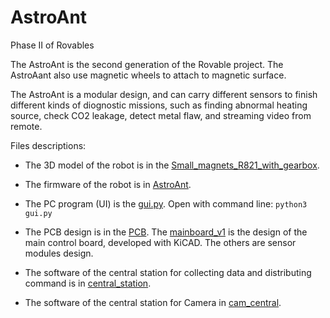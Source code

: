 # AstroAnt
Phase II of Rovables

The AstroAnt is the second generation of the Rovable project. The AstroAant also use magnetic wheels to attach to magnetic surface.

The AstroAnt is a modular design, and can carry different sensors to finish different kinds of diognostic missions, such as finding abnormal heating source, check CO2 leakage, detect metal flaw, and streaming video from remote.

Files descriptions:

- The 3D model of the robot is in the [Small_magnets_R821_with_gearbox](3dmodel/Small_magnets_R821_with_gearbox).

- The firmware of the robot is in [AstroAnt](Software/AstroAnt).

- The PC program (UI) is the [gui.py](Software/GUI_python/gui.py). Open with command line: ```python3 gui.py```

- The PCB design is in the [PCB](PCB). The [mainboard_v1](PCB/Mainboard/mainboard_v1/) is the design of the main control board, developed with KiCAD. The others are sensor modules design.

- The software of the central station for collecting data and distributing command is in [central_station](Software/Central_station/central_station/).

- The software of the central station for Camera in [cam_central](Software/Central_station/cam_central/).
